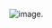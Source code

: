 ![image](https://user-images.githubusercontent.com/86152385/155760999-d231aa2f-9b5d-4fa0-aca7-e193802fbbb1.png).

